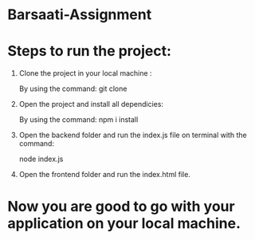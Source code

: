 # Barsaati-Assignment

# Steps to run the project:

1. Clone the project in your local machine :
   
    By using the command:  git clone <link>

2. Open the project and install all dependicies:
   
    By using the command: npm i install

3. Open the backend folder and run the index.js file on terminal with the command:

     node index.js

4. Open the frontend folder and run the index.html file.


# Now you are good to go with your application on your local machine.
